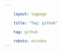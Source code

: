 ```yaml
---

    layout: tagpage

    title: "Tag: github"

    tag: github 

    robots: noindex
---
```

    

    

    